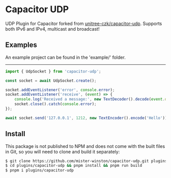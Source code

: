 # Capacitor UDP

UDP Plugin for Capacitor forked from [unitree-czk/capacitor-udp](https://github.com/unitree-czk/capacitor-udp).
Supports both IPv6 and IPv4, multicast and broadcast!

## Examples

An example project can be found in the 'example/' folder.

----------------

```typescript
import { UdpSocket } from 'capacitor-udp';

const socket = await UdpSocket.create();

socket.addEventListener('error', console.error);
socket.addEventListener('receive', (event) => {
    console.log('Received a message:', new TextDecoder().decode(event.detail));
    socket.close().catch(console.error);
});

await socket.send('127.0.0.1', 1212, new TextEncoder().encode('Hello'));
```

## Install

This package is not published to NPM and does not come with the built files in Git, so you will need to clone and build it separately:

```bash
$ git clone https://github.com/mister-winston/capacitor-udp.git plugins/capacitor-udp
$ cd plugins/capacitor-udp && pnpm install && pnpm run build
$ pnpm i plugins/capacitor-udp
```
